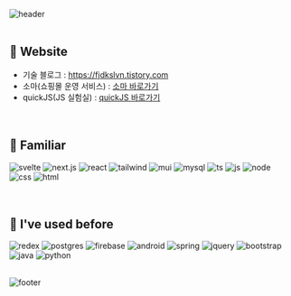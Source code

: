 ![header](https://capsule-render.vercel.app/api?type=waving&color=0:F27BBD,30:C65BCF,60:874CCC,100:7071E8&height=250&section=header&text=FJDKSLVN&fontSize=60&animation=twinkling&fontColor=ffffff&fontAlign=78&fontAlignY=25)
<br/><br/>

## 📒 Website
- 기술 블로그 : https://fjdkslvn.tistory.com <br/>
- 소마(쇼핑몰 운영 서비스) : [소마 바로가기](https://soma.run/)
- quickJS(JS 실험실) : [quickJS 바로가기](https://quickjs.vercel.app)
<br/><br/><br/>

## 🔨 Familiar
![svelte](https://img.shields.io/badge/Svelte-FF3E00?logo=svelte&logoColor=fff&style=for-the-badge)
![next.js](https://img.shields.io/badge/Next.js-000?logo=nextdotjs&logoColor=fff&style=for-the-badge)
![react](https://img.shields.io/badge/React-20232A?style=for-the-badge&logo=react&logoColor=61DAFB)
![tailwind](https://img.shields.io/badge/Tailwind_CSS-38B2AC?style=for-the-badge&logo=tailwind-css&logoColor=white)
![mui](https://img.shields.io/badge/Material--UI-0081CB?style=for-the-badge&logo=material-ui&logoColor=white)
![mysql](https://img.shields.io/badge/MySQL-00000F?style=for-the-badge&logo=mysql&logoColor=white)
![ts](https://img.shields.io/badge/TypeScript-007ACC?style=for-the-badge&logo=typescript&logoColor=white)
![js](https://img.shields.io/badge/JavaScript-F7DF1E?style=for-the-badge&logo=JavaScript&logoColor=white)
![node](https://img.shields.io/badge/Node.js-43853D?style=for-the-badge&logo=node.js&logoColor=white)
![css](https://img.shields.io/badge/CSS3-1572B6?style=for-the-badge&logo=css3&logoColor=white)
![html](https://img.shields.io/badge/HTML5-E34F26?style=for-the-badge&logo=html5&logoColor=white)
<br/><br/><br/>

## 🔨 I've used before
![redex](https://img.shields.io/badge/Redux-593D88?style=for-the-badge&logo=redux&logoColor=white)
![postgres](https://img.shields.io/badge/PostgreSQL-316192?style=for-the-badge&logo=postgresql&logoColor=white)
![firebase](https://img.shields.io/badge/Firebase-039BE5?style=for-the-badge&logo=Firebase&logoColor=white)
![android](https://img.shields.io/badge/Android-3DDC84?style=for-the-badge&logo=android&logoColor=white)
![spring](https://img.shields.io/badge/Spring-6DB33F?style=for-the-badge&logo=spring&logoColor=white)
![jquery](https://img.shields.io/badge/jQuery-0769AD?style=for-the-badge&logo=jquery&logoColor=white)
![bootstrap](https://img.shields.io/badge/Bootstrap-563D7C?style=for-the-badge&logo=bootstrap&logoColor=white)
![java](https://img.shields.io/badge/Java-ED8B00?style=for-the-badge&logo=openjdk&logoColor=white)
![python](https://img.shields.io/badge/Python-14354C?style=for-the-badge&logo=python&logoColor=white)
<br/><br/>

![footer](https://capsule-render.vercel.app/api?section=footer&type=waving&color=0:F27BBD,30:C65BCF,60:874CCC,100:7071E8)
<!--
**fjdkslvn/fjdkslvn** is a ✨ _special_ ✨ repository because its `README.md` (this file) appears on your GitHub profile.

Here are some ideas to get you started:

- 🔭 I’m currently working on ...
- 🌱 I’m currently learning ...
- 👯 I’m looking to collaborate on ...
- 🤔 I’m looking for help with ...
- 💬 Ask me about ...
- 📫 How to reach me: ...
- 😄 Pronouns: ...
- ⚡ Fun fact: ...
-->
